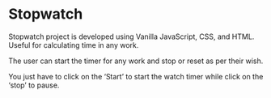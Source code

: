 # Stopwatch
<p>Stopwatch project is developed using Vanilla JavaScript, CSS, and HTML. Useful for calculating time in any work.</p>
<p>The user can start the timer for any work and stop or reset as per their wish. </p>
<p>You just have to click on the ‘Start’ to start the watch timer while click on the ‘stop’ to pause. </p>
